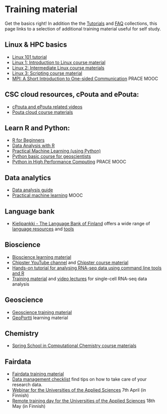# Training material

Get the basics right! In addition the the [Tutorials](tutorials/index.md) 
and [FAQ](faq/index.md) collections, 
this page links to a selection of additional training material useful 
for self study.
 
## Linux & HPC basics
*   [Linux 101 tutorial](tutorials/env-guide/overview.md)
*   [Linux 1: Introduction to Linux course material](https://www.csc.fi/en/web/training/-/linux1_autumn2018)
*   [Linux 2: Intermediate Linux course materials](https://www.csc.fi/web/training/-/linux-2-november-2018)
*   [Linux 3: Scripting course material](https://www.csc.fi/web/training/-/linux3_spring_2019)
*   [MPI: A Short Introduction to One-sided Communication](https://www.futurelearn.com/courses/mpi-one-sided) PRACE MOOC
 
## CSC cloud resources, cPouta and ePouta:
*   [cPouta and ePouta related videos](../cloud/pouta/pouta-videos.md)
*   [Pouta cloud course materials](https://www.csc.fi/documents/200270/357683/Pouta-Lecture-2019.pdf/3b597d7d-422e-4357-952e-e59842e14b80)
 
## Learn R and Python:
*   [R for Beginners](https://github.com/csc-training/R-for-beginners)
*   [Data Analysis with R](https://github.com/csc-training/da-with-r)
*   [Practical Machine Learning (using Python)](https://e-learn.csc.fi/course/view.php?id=14)
*   [Python basic course for geoscientists](https://geo-python.github.io/site/)
*   [Python in High Performance Computing](https://www.futurelearn.com/courses/python-in-hpc) PRACE MOOC
 
## Data analytics
*   [Data analysis guide](tutorials/da-guide.md)
*   [Practical machine learning](https://e-learn.csc.fi/course/view.php?id=14) MOOC
 
## Language bank
*   [Kielipankki - The Language Bank of Finland](https://www.kielipankki.fi/language-bank/) offers a wide range of [language resources](https://www.kielipankki.fi/corpora/) and [tools](https://www.kielipankki.fi/tools/)
 
## Bioscience
*   [Bioscience learning material](https://research.csc.fi/bioscience-learning-materials)
*   [Chipster YouTube channel](https://www.youtube.com/channel/UCnL-Lx5gGlW01OkskZL7JEQ/playlists) and [Chipster course material](https://chipster.csc.fi/manual/courses.html)
*   [Hands-on tutorial for analysing RNA-seq data using command line tools and R](https://research.csc.fi/rnaseq-tutorial)
*   [Training material](https://github.com/NBISweden/excelerate-scRNAseq) and [video lectures](https://www.youtube.com/playlist?list=PLjiXAZO27elC_xnk7gVNM85I2IQl5BEJN) for single-cell RNA-seq data analysis

## Geoscience
*   [Geoscience training material](https://research.csc.fi/gis-learning-materials)
*   [GeoPortti](http://www.geoportti.fi/skills-development/) learning material
 
## Chemistry
*   [Spring School in Computational Chemistry course materials](https://events.prace-ri.eu/e/CSC_Spring_School_2020)
 
## Fairdata
*   [Fairdata training material](https://www.fairdata.fi/en/training/materials/)
*   [Data management checklist](https://www.fairdata.fi/en/why-fairdata/data-management-checklist/) find tips on how to take care of your research data.
*   [Webinar for the Universities of the Applied Sciences](https://www.csc.fi/web/training/-/webinaari-datapalvelut-ammattikorkeakoulut) 7th April (in Finnish)
*   [Remote training day for the Universities of the Applied Sciences](https://www.csc.fi/web/training/-/csc-tki-toiminnan-tukena) 18th May (in Finnish)
